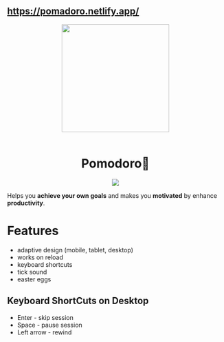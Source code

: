 ## https://pomadoro.netlify.app/
<div align="middle">
<img src="https://www.dropbox.com/s/ram3kef95adldop/pomodoro.png?raw=1" height="250px" >
</div>
</br>

<h1 align="center">Pomodoro🍅</h1>

<div align="middle">
<img src="https://media.giphy.com/media/mG8QKzdxlc7Y2vhKOZ/giphy.gif" >  
</div>


Helps you **achieve your own goals** and makes you **motivated** by enhance **productivity**.

# Features
* adaptive design (mobile, tablet, desktop)
* works on reload
* keyboard shortcuts
* tick sound
* easter eggs

## Keyboard ShortCuts on Desktop
* Enter - skip session
* Space - pause session
* Left arrow - rewind
